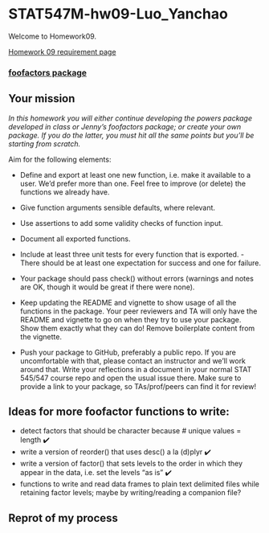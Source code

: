 # STAT547M-hw09-Luo_Yanchao

Welcome to  Homework09.

[Homework 09 requirement page](http://stat545.com/hw09_package.html)

### [foofactors package](https://github.com/yanchaoluo/foofactors)

## Your mission
*In this homework you will either continue developing the powers package developed in class or Jenny’s  foofactors package; or create your own package. If you do the latter, you must hit all the same points but you’ll be starting from scratch.*

Aim for the following elements:

+ Define and export at least one new function, i.e. make it available to a user. We’d prefer more than one. Feel free to improve (or delete) the functions we already have.

+ Give function arguments sensible defaults, where relevant.

+ Use assertions to add some validity checks of function input.

+ Document all exported functions.

+ Include at least three unit tests for every function that is exported.
   -There should be at least one expectation for success and one for failure.
   
+ Your package should pass check() without errors (warnings and notes are OK, though it would be great if there were none).

+ Keep updating the README and vignette to show usage of all the functions in the package. Your peer reviewers and TA will only have the README and vignette to go on when they try to use your package. Show them exactly what they can do! Remove boilerplate content from the vignette.

+ Push your package to GitHub, preferably a public repo. If you are uncomfortable with that, please contact an instructor and we’ll work around that.
Write your reflections in a document in your normal STAT 545/547 course repo and open the usual issue there. Make sure to provide a link to your package, so TAs/prof/peers can find it for review!

## Ideas for more foofactor functions to write:

+ detect factors that should be character because # unique values = length :heavy_check_mark:
+ write a version of reorder() that uses desc() a la (d)plyr :heavy_check_mark:
+ write a version of factor() that sets levels to the order in which they appear in the data, i.e. set the levels “as is” :heavy_check_mark:
+ functions to write and read data frames to plain text delimited files while retaining factor levels; maybe by writing/reading a companion file?

## Reprot of my process
